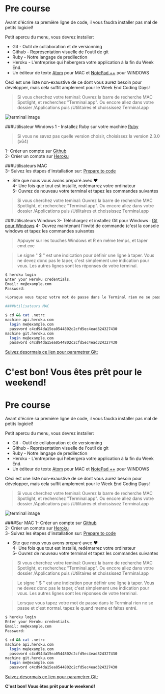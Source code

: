 Pre course
================

Avant d'écrire sa première ligne de code, il vous faudra installer pas mal de petits logiciel!

Petit apercu du menu, vous devrez installer:

- Git - Outil de collaboration et de versionning
- Github - Représentation visuelle de l'outil de git
- Ruby - Notre langage de predilection
- Heroku - L'entreprise qui hébergera votre application à la fin du Week End.
- Un éditeur de texte [Atom](https://atom.io/ "Atom.io") pour MAC et [NotePad ++](https://notepad-plus-plus.org/fr/ "NotePad ++") pour WINDOWS

Ceci est une liste non-exaustive de ce dont vous aurez besoin pour développer, mais cela suffit amplement pour le Week End Coding Days!

> Si vous cherchez votre teminal: Ouvrez la barre de recherche MAC Spotlight, et recherchez "Terminal.app".
Ou encore allez dans votre dossier /Applications puis /Utilitaires et choississez Terminal.app

![terminal image](http://apple.blogovlow.com/files/2012/02/Terminal.png)

###Utilisateur Windows
1 - Installez Ruby sur votre machine [Ruby](http://rubyinstaller.org/downloads/ "Ruby")
>Si vous ne savez pas quelle version choisir, choisissez la version 2.3.0 (x64)


1- Créer un compte sur [Github](https://github.com/join "Github")                                            
2- Créer un compte sur [Heroku](https://signup.heroku.com/ "Heroku")   

###Utilisateurs MAC                                                
3- Suivez les étapes d'installation sur: [Prepare to code](http://preparetocode.io "prepare to code")
  - Site que nous vous avons preparé avec &#9829;                                       
4- Une fois que tout est installé, redémarrez votre ordinateur                                                           
5- Ouvrez de nouveau votre terminal et tapez les commandes suivantes                                                                                                                                     
>Si vous cherchez votre teminal: Ouvrez la barre de recherche MAC Spotlight, et recherchez "Terminal.app".
Ou encore allez dans votre dossier /Applications puis /Utilitaires et choississez Terminal.app

###Utilisateurs Windows
3- Téléchargez et installez Git pour Windows : [Git pour Windows](https://git-for-windows.github.io/ "Git pour Windows")
4- Ouvrez maintenant l'invité de commande (c'est la console windows et tapez les commandes suivantes
>Appuyer sur les touches Windows et R en même temps, et taper cmd.exe


>Le signe " $ " est une indication pour définir une ligne à taper. Vous ne devez donc pas le taper, c'est simplement une indication pour vous. Les autres lignes sont les réponses de votre terminal.

```bash
$ heroku login
Enter your Heroku credentials.
Email: me@example.com
Password:

>Lorsque vous tapez votre mot de passe dans le Terminal rien ne se passe et c\'est normal. tapez le quand meme et faites entré.

####Utilisateurs MAC   

$ cd && cat .netrc
machine api.heroku.com
  login me@example.com
  password c4cd94da15ea0544802c2cfd5ec4ead324327430
machine git.heroku.com
  login me@example.com
  password c4cd94da15ea0544802c2cfd5ec4ead324327430
```

[Suivez desormais ce lien pour parametrer Git:](https://help.github.com/articles/set-up-git/ "set up git")

**C'est bon! Vous êtes prêt pour le weekend!**
=======
Pre course
================

Avant d'écrire sa première ligne de code, il vous faudra installer pas mal de petits logiciel!

Petit apercu du menu, vous devrez installer:

- Git - Outil de collaboration et de versionning
- Github - Représentation visuelle de l'outil de git
- Ruby - Notre langage de predilection
- Heroku - L'entreprise qui hébergera votre application à la fin du Week End.
- Un éditeur de texte [Atom](https://atom.io/ "Atom.io") pour MAC et [NotePad ++](https://notepad-plus-plus.org/fr/ "NotePad ++") pour WINDOWS

Ceci est une liste non-exaustive de ce dont vous aurez besoin pour développer, mais cela suffit amplement pour le Week End Coding Days!

> Si vous cherchez votre teminal: Ouvrez la barre de recherche MAC Spotlight, et recherchez "Terminal.app".
Ou encore allez dans votre dossier /Applications puis /Utilitaires et choississez Terminal.app

![terminal image](http://apple.blogovlow.com/files/2012/02/Terminal.png)


####Sur MAC
1- Créer un compte sur [Github](https://github.com/join "Github")                                            
2- Créer un compte sur [Heroku](https://signup.heroku.com/ "Heroku")                                                   
3- Suivez les étapes d'installation sur: [Prepare to code](http://preparetocode.io "prepare to code")
  - Site que nous vous avons preparé avec &#9829;                                       
4- Une fois que tout est installé, redémarrez votre ordinateur                                                           
5- Ouvrez de nouveau votre terminal et tapez les commandes suivantes                                                                                                                                     
>Si vous cherchez votre teminal: Ouvrez la barre de recherche MAC Spotlight, et recherchez "Terminal.app".
Ou encore allez dans votre dossier /Applications puis /Utilitaires et choississez Terminal.app

>Le signe " $ " est une indication pour définir une ligne à taper. Vous ne devez donc pas le taper, c'est simplement une indication pour vous. Les autres lignes sont les réponses de votre terminal.

>Lorsque vous tapez votre mot de passe dans le Terminal rien ne se passe et c'est normal. tapez le quand meme et faites entré.

```bash
$ heroku login
Enter your Heroku credentials.
Email: me@example.com
Password:

$ cd && cat .netrc
machine api.heroku.com
  login me@example.com
  password c4cd94da15ea0544802c2cfd5ec4ead324327430
machine git.heroku.com
  login me@example.com
  password c4cd94da15ea0544802c2cfd5ec4ead324327430
```

[Suivez desormais ce lien pour parametrer Git:](https://help.github.com/articles/set-up-git/ "set up git")


**C'est bon! Vous êtes prêt pour le weekend!**
